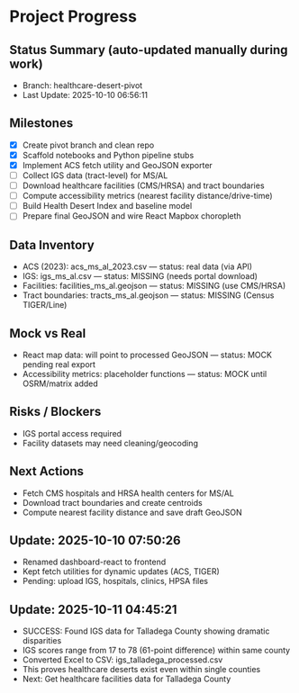 # Project Progress

## Status Summary (auto-updated manually during work)

- Branch: healthcare-desert-pivot
- Last Update: 2025-10-10 06:56:11

## Milestones
- [x] Create pivot branch and clean repo
- [x] Scaffold notebooks and Python pipeline stubs
- [x] Implement ACS fetch utility and GeoJSON exporter
- [ ] Collect IGS data (tract-level) for MS/AL
- [ ] Download healthcare facilities (CMS/HRSA) and tract boundaries
- [ ] Compute accessibility metrics (nearest facility distance/drive-time)
- [ ] Build Health Desert Index and baseline model
- [ ] Prepare final GeoJSON and wire React Mapbox choropleth

## Data Inventory
- ACS (2023): acs_ms_al_2023.csv — status: real data (via API)
- IGS: igs_ms_al.csv — status: MISSING (needs portal download)
- Facilities: facilities_ms_al.geojson — status: MISSING (use CMS/HRSA)
- Tract boundaries: tracts_ms_al.geojson — status: MISSING (Census TIGER/Line)

## Mock vs Real
- React map data: will point to processed GeoJSON — status: MOCK pending real export
- Accessibility metrics: placeholder functions — status: MOCK until OSRM/matrix added

## Risks / Blockers
- IGS portal access required
- Facility datasets may need cleaning/geocoding

## Next Actions
- Fetch CMS hospitals and HRSA health centers for MS/AL
- Download tract boundaries and create centroids
- Compute nearest facility distance and save draft GeoJSON


## Update: 2025-10-10 07:50:26
- Renamed dashboard-react to frontend
- Kept fetch utilities for dynamic updates (ACS, TIGER)
- Pending: upload IGS, hospitals, clinics, HPSA files

## Update: 2025-10-11 04:45:21
- SUCCESS: Found IGS data for Talladega County showing dramatic disparities
- IGS scores range from 17 to 78 (61-point difference) within same county
- Converted Excel to CSV: igs_talladega_processed.csv
- This proves healthcare deserts exist even within single counties
- Next: Get healthcare facilities data for Talladega County
